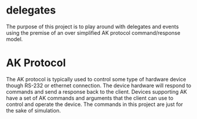 # delegates
The purpose of this project is to play around with delegates and events using the premise of an over simplified AK protocol 
command/response model.

# AK Protocol
The AK protocol is typically used to control some type of hardware device though RS-232 or ethernet connection. The device hardware will respond to commands and 
send a response back to the client. Devices supporting AK have a set of AK commands and arguments that the client can use to control and operate 
the device. The commands in this project are just for the sake of simulation.
